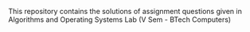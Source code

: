 This repository contains the solutions of assignment questions given in Algorithms and Operating Systems Lab (V Sem - BTech Computers)
